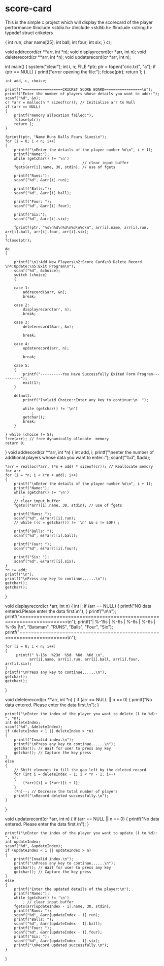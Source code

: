 # score-card
This is the simple c project which will display the scorecard of the player performance
#include <stdio.h>
#include <stdlib.h>
#include <string.h>
typedef struct criketers

{
    int run;
    char name[25];
    int ball;
    int four;
    int six;
} cr;

void addrecord(cr **arr, int *n);
void displayrecord(cr *arr, int n);
void deleterecord(cr **arr, int *n);
void updaterecord(cr *arr, int n);

int main()
{
    system("clear");
    int i, n;
    FILE *ptr;
    ptr = fopen("cric.txt", "a");
    if (ptr == NULL)
    {
        printf("error opening the file:");
        fclose(ptr);
        return 1;
    }

    int add, c, choice;

    printf("==================CRICKET SCORE BOARD=================\n");
    printf("Enter the number of players whose details you want to add::");
    scanf("%d", &n);
    cr *arr = malloc(n * sizeof(cr)); // Initialize arr to Null
    if (arr == NULL)
    {
        printf("memory allocation failed:");
        fclose(ptr);
        return 1;
    }

    fprintf(ptr, "Name Runs Balls Fours Sixes\n");
    for (i = 0; i < n; i++)
    {
        printf("\nEnter the details of the player number %d\n", i + 1);
        printf("Name:");
        while (getchar() != '\n')
            ;                          // clear input buffer
        fgets(arr[i].name, 30, stdin); // use of fgets

        printf("Runs:");
        scanf("%d", &arr[i].run);

        printf("Balls:");
        scanf("%d", &arr[i].ball);

        printf("Four: ");
        scanf("%d", &arr[i].four);

        printf("Six:");
        scanf("%d", &arr[i].six);

        fprintf(ptr, "%s\n%d\n%d\n%d\n%d\n", arr[i].name, arr[i].run, arr[i].ball, arr[i].four, arr[i].six);
    }
    fclose(ptr);

    do
    {

        printf("\n1:Add New Players\n2:Score Card\n3:Delete Record \n4:Update:\n5:Exit Program\n");
        scanf("%d", &choice);
        switch (choice)
        {

        case 1:
            addrecord(&arr, &n);
            break;

        case 2:
            displayrecord(arr, n);
            break;

        case 3:
            deleterecord(&arr, &n);

            break;

        case 4:
            updaterecord(arr, n);

            break;

        case 5:
        {
            printf("----------You Have Successfully Exited Form Program----------");
            exit(1);
        }

        default:
            printf("Invlaid Choice::Enter any key to continue:\n  ");

            while (getchar() != '\n')
                ;
            getchar();
            break;
        }

    } while (choice != 5);
    free(arr); // free dynamically allocate  memory
    return 0;
}
void addrecord(cr **arr, int *n)
{
    int add, i;
    printf("\nenter the number of additional players whose data you want to enter::");
    scanf("%d", &add);

    *arr = realloc(*arr, (*n + add) * sizeof(cr)); // Reallocate memory for arr
    for (i = *n; i < (*n + add); i++)
    {
        printf("\nEnter the details of the player number %d\n", i + 1);
        printf("Name:");
        while (getchar() != '\n')
            ;
        // clear input buffer
        fgets((*arr)[i].name, 30, stdin); // use of fgets

        printf("Runs: ");
        scanf("%d", &(*arr)[i].run);
        // while ((c = getchar()) != '\n' && c != EOF) ;

        printf("Balls: ");
        scanf("%d", &(*arr)[i].ball);

        printf("Four: ");
        scanf("%d", &(*arr)[i].four);

        printf("Six: ");
        scanf("%d", &(*arr)[i].six);
    }
    *n += add;
    printf("\n");
    printf("\nPress any key to continue......\n");
    getchar();
    getchar();
}

void displayrecord(cr *arr, int n)
{
    int i;
    if (arr == NULL)
    {
        printf("NO data entered.Please enter the data first.\n");
    }
   printf("\n\n");
    printf("=======================================================================\n");
    printf("| %-15s | %-6s | %-6s | %-6s | %-6s |\n", "Batsman", "RUNS", "Balls", "Four", "Six");
    printf("=======================================================================\n");


    for (i = 0; i < n; i++)
    {
         printf(" %-15s  %23d  %5d  %6d  %6d \n",
               arr[i].name, arr[i].run, arr[i].ball, arr[i].four, arr[i].six);
    }
    printf("\nPress any key to continue......\n");
    getchar();
    getchar();
}

void deleterecord(cr **arr, int *n)
{
    if (arr == NULL || n == 0)
    {
        printf("No data entered. Please enter the data first.\n");
    }

    printf("\nEnter the index of the player you want to delete (1 to %d): ", *n);
    int deleteIndex;
    scanf("%d", &deleteIndex);
    if (deleteIndex < 1 || deleteIndex > *n)
    {
        printf("Invalid index.\n");
        printf("\nPress any key to continue......\n");
        getchar(); // Wait for user to press any key
        getchar(); // Capture the key press
    }
    else
    {
        // Shift elements to fill the gap left by the deleted record
        for (int i = deleteIndex - 1; i < *n - 1; i++)
        {
            (*arr)[i] = (*arr)[i + 1];
        }
        (*n)--; // Decrease the total number of players
        printf("\nRecord deleted successfully.\n");
    }
}

void updaterecord(cr *arr, int n)
{
    if (arr == NULL || n == 0)
    {
        printf("No data entered. Please enter the data first.\n");
    }

    printf("\nEnter the index of the player you want to update (1 to %d): ", n);
    int updateIndex;
    scanf("%d", &updateIndex);
    if (updateIndex < 1 || updateIndex > n)
    {
        printf("Invalid index.\n");
        printf("\nPress any key to continue......\n");
        getchar(); // Wait for user to press any key
        getchar(); // Capture the key press
    }
    else
    {
        printf("Enter the updated details of the player:\n");
        printf("Name:");
        while (getchar() != '\n')
            ; // clear input buffer
        fgets(arr[updateIndex - 1].name, 30, stdin);
        printf("Runs: ");
        scanf("%d", &arr[updateIndex - 1].run);
        printf("Balls: ");
        scanf("%d", &arr[updateIndex - 1].ball);
        printf("Four: ");
        scanf("%d", &arr[updateIndex - 1].four);
        printf("Six: ");
        scanf("%d", &arr[updateIndex - 1].six);
        printf("\nRecord updated successfully.\n");
    }
}
